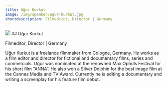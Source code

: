 ```yaml
---
title: Uğur Kurkut
image: /img/speaker/ugur-kurkut.jpg
shortdescription: Filmeditor, Director | Germany 
---
```

<img src="/img/speaker/ugur-kurkut.jpg">
## Uğur Kurkut

Filmeditor, Director | Germany  

Uğur Kurkut is a freelance filmmaker from Cologne, Germany. He works as a film editor and director for fictional and documentary films, series and commercials. Uğur was nominated at the renowned Max Ophüls Festival for his short film “ANNA”. He also won a Silver Dolphin for the best image film at the Cannes Media and TV Award. Currently he is editing a documentary and writing a screenplay for his feature film debut.



